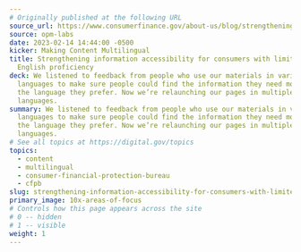 ```yaml
---
# Originally published at the following URL
source_url: https://www.consumerfinance.gov/about-us/blog/strengthening-information-accessibility-for-consumers-limited-english-proficiency/
source: opm-labs
date: 2023-02-14 14:44:00 -0500
kicker: Making Content Multilingual
title: Strengthening information accessibility for consumers with limited
  English proficiency
deck: We listened to feedback from people who use our materials in various
  languages to make sure people could find the information they need most, in
  the language they prefer. Now we’re relaunching our pages in multiple
  languages.
summary: We listened to feedback from people who use our materials in various
  languages to make sure people could find the information they need most, in
  the language they prefer. Now we’re relaunching our pages in multiple
  languages.
# See all topics at https://digital.gov/topics
topics:
  - content
  - multilingual
  - consumer-financial-protection-bureau
  - cfpb
slug: strengthening-information-accessibility-for-consumers-with-limited-english-proficiency
primary_image: 10x-areas-of-focus
# Controls how this page appears across the site
# 0 -- hidden
# 1 -- visible
weight: 1
---
```


